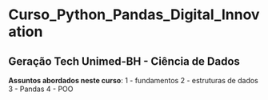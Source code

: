 # Curso_Python_Pandas_Digital_Innovation
## Geração Tech Unimed-BH - Ciência de Dados
 
 **Assuntos abordados neste curso**:
 1 - fundamentos 
 2 - estruturas de dados
 3 - Pandas
 4 - POO


